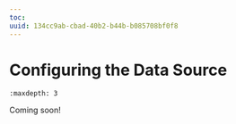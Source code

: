 ```yaml
---
toc:
uuid: 134cc9ab-cbad-40b2-b44b-b085708bf0f8
---
```

# Configuring the Data Source

```{toctree}
:maxdepth: 3

```

Coming soon!
